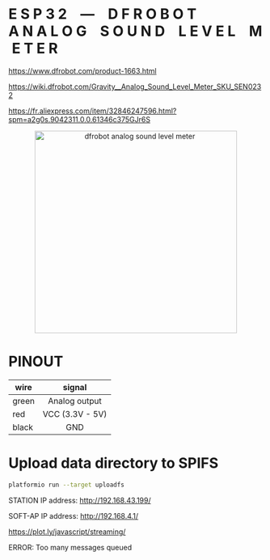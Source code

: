 
# E S P 3 2    —    D F R O B O T    A N A L O G    S O U N D    L E V E L    M E T E R

<https://www.dfrobot.com/product-1663.html>

<https://wiki.dfrobot.com/Gravity__Analog_Sound_Level_Meter_SKU_SEN0232>

<https://fr.aliexpress.com/item/32846247596.html?spm=a2g0s.9042311.0.0.61346c375GJr6S>


<p align="center">
<img height=400px src="./images/dfrobotAnalogSoundLevelMeter.jpg" alt="dfrobot analog sound level meter" />
</p>


# PINOUT

| wire  |     signal      |
| ----- | :-------------: |
| green |  Analog output  |
| red   | VCC (3.3V - 5V) |
| black |       GND       |


# Upload data directory to SPIFS

```bash
platformio run --target uploadfs
```



STATION IP address:
http://192.168.43.199/

SOFT-AP IP address:
http://192.168.4.1/



https://plot.ly/javascript/streaming/

ERROR: Too many messages queued